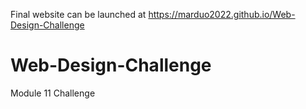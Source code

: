 Final website can be launched at https://marduo2022.github.io/Web-Design-Challenge

# Web-Design-Challenge
Module 11 Challenge
